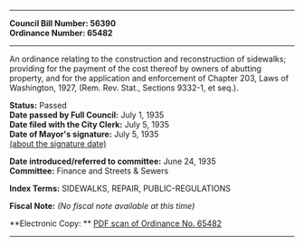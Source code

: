* * * * *  
  
**Council Bill Number: [](#h0)[](#h2)56390**   
**Ordinance Number: 65482**  
  
* * * * *  
  
An ordinance relating to the construction and reconstruction of sidewalks; providing for the payment of the cost thereof by owners of abutting property, and for the application and enforcement of Chapter 203, Laws of Washington, 1927, (Rem. Rev. Stat., Sections 9332-1, et seq.).  
  
**Status:** Passed   
**Date passed by Full Council:** July 1, 1935   
**Date filed with the City Clerk:** July 5, 1935   
**Date of Mayor's signature:** July 5, 1935   
[(about the signature date)](/~public/approvaldate.htm)   
  
  
**Date introduced/referred to committee:** June 24, 1935   
**Committee:** Finance and Streets & Sewers   
  
**Index Terms:** SIDEWALKS, REPAIR, PUBLIC-REGULATIONS  
  
**Fiscal Note:** *(No fiscal note available at this time)*  
  
**Electronic Copy: ** [PDF scan of Ordinance No. 65482](/~archives/Ordinances/Ord_65482.pdf)  
  
* * * * *  
